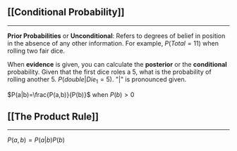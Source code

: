## [[Conditional Probability]]
_____
**Prior Probabilities** or **Unconditional**: Refers to degrees of belief in position in the absence of any other information. For example, $P(Total=11)$ when rolling two fair dice. 

When **evidence** is given, you can calculate the **posterior** or the **conditional** probability. Given that the first dice roles a 5, what is the probability of rolling another 5. $P(double |Die_1=5)$. "|" is pronounced given. 

$P(a|b)=\frac{P(a,b)}{P(b)}$ when $P(b)>0$

## [[The Product Rule]]
_____
$P(a,b) = P(a|b)P(b)$
